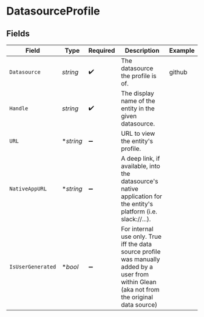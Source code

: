 # DatasourceProfile


## Fields

| Field                                                                                                                                          | Type                                                                                                                                           | Required                                                                                                                                       | Description                                                                                                                                    | Example                                                                                                                                        |
| ---------------------------------------------------------------------------------------------------------------------------------------------- | ---------------------------------------------------------------------------------------------------------------------------------------------- | ---------------------------------------------------------------------------------------------------------------------------------------------- | ---------------------------------------------------------------------------------------------------------------------------------------------- | ---------------------------------------------------------------------------------------------------------------------------------------------- |
| `Datasource`                                                                                                                                   | *string*                                                                                                                                       | :heavy_check_mark:                                                                                                                             | The datasource the profile is of.                                                                                                              | github                                                                                                                                         |
| `Handle`                                                                                                                                       | *string*                                                                                                                                       | :heavy_check_mark:                                                                                                                             | The display name of the entity in the given datasource.                                                                                        |                                                                                                                                                |
| `URL`                                                                                                                                          | **string*                                                                                                                                      | :heavy_minus_sign:                                                                                                                             | URL to view the entity's profile.                                                                                                              |                                                                                                                                                |
| `NativeAppURL`                                                                                                                                 | **string*                                                                                                                                      | :heavy_minus_sign:                                                                                                                             | A deep link, if available, into the datasource's native application for the entity's platform (i.e. slack://...).                              |                                                                                                                                                |
| `IsUserGenerated`                                                                                                                              | **bool*                                                                                                                                        | :heavy_minus_sign:                                                                                                                             | For internal use only. True iff the data source profile was manually added by a user from within Glean (aka not from the original data source) |                                                                                                                                                |